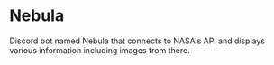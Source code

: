 # Nebula
Discord bot named Nebula that connects to NASA's API and displays various information including images from there. 
